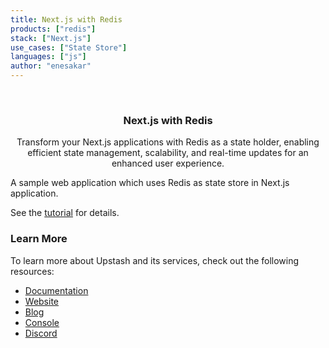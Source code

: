 ```yaml
---
title: Next.js with Redis
products: ["redis"]
stack: ["Next.js"]
use_cases: ["State Store"]
languages: ["js"]
author: "enesakar"
---
```


<br />
<div align="center">

  <h3 align="center">Next.js with Redis</h3>

  <p align="center">
   Transform your Next.js applications with Redis as a state holder, enabling efficient state management, scalability, and real-time updates for an enhanced user experience.
  </p>
</div>

A sample web application which uses Redis as state store in Next.js application.

See the [tutorial](https://upstash.com/docs/redis/tutorials/nextjs_with_redis) for details.

### Learn More

To learn more about Upstash and its services, check out the following resources:

- [Documentation](https://docs.upstash.com)
- [Website](https://upstash.com)
- [Blog](https://upstash.com/blog)
- [Console](https://console.upstash.com)
- [Discord](https://upstash.com/discord)
